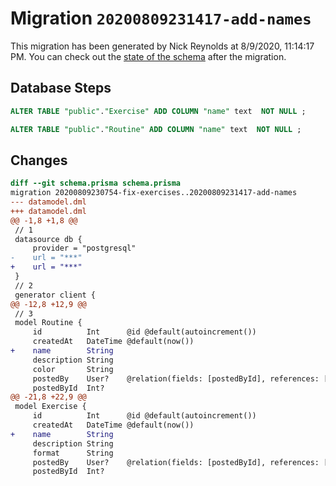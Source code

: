 # Migration `20200809231417-add-names`

This migration has been generated by Nick Reynolds at 8/9/2020, 11:14:17 PM.
You can check out the [state of the schema](./schema.prisma) after the migration.

## Database Steps

```sql
ALTER TABLE "public"."Exercise" ADD COLUMN "name" text  NOT NULL ;

ALTER TABLE "public"."Routine" ADD COLUMN "name" text  NOT NULL ;
```

## Changes

```diff
diff --git schema.prisma schema.prisma
migration 20200809230754-fix-exercises..20200809231417-add-names
--- datamodel.dml
+++ datamodel.dml
@@ -1,8 +1,8 @@
 // 1
 datasource db {
     provider = "postgresql"
-    url = "***"
+    url = "***"
 }
 // 2
 generator client {
@@ -12,8 +12,9 @@
 // 3
 model Routine {
     id          Int      @id @default(autoincrement())
     createdAt   DateTime @default(now())
+    name        String
     description String
     color       String
     postedBy    User?    @relation(fields: [postedById], references: [id])
     postedById  Int?
@@ -21,8 +22,9 @@
 model Exercise {
     id          Int      @id @default(autoincrement())
     createdAt   DateTime @default(now())
+    name        String
     description String
     format      String
     postedBy    User?    @relation(fields: [postedById], references: [id])
     postedById  Int?
```


